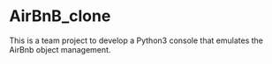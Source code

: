 # AirBnB_clone
This is a team project to develop a Python3 console that emulates the AirBnb object management.
